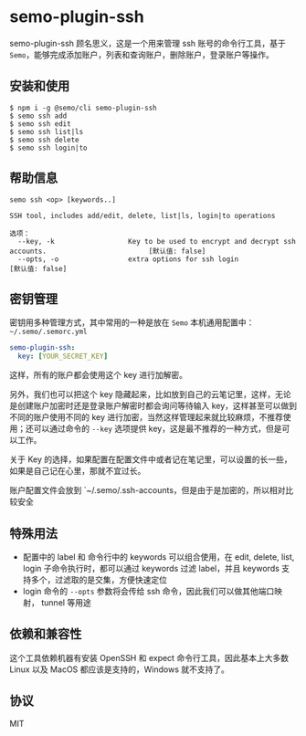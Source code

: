# semo-plugin-ssh

semo-plugin-ssh 顾名思义，这是一个用来管理 ssh 账号的命令行工具，基于 `Semo`，能够完成添加账户，列表和查询账户，删除账户，登录账户等操作。

## 安装和使用

```
$ npm i -g @semo/cli semo-plugin-ssh
$ semo ssh add
$ semo ssh edit
$ semo ssh list|ls
$ semo ssh delete
$ semo ssh login|to
```

## 帮助信息

```
semo ssh <op> [keywords..]

SSH tool, includes add/edit, delete, list|ls, login|to operations

选项：
  --key, -k                  Key to be used to encrypt and decrypt ssh accounts.                         [默认值: false]
  --opts, -o                 extra options for ssh login                                                 [默认值: false]
```

## 密钥管理

密钥用多种管理方式，其中常用的一种是放在 `Semo` 本机通用配置中：`~/.semo/.semorc.yml`

```yml
semo-plugin-ssh:
  key: [YOUR_SECRET_KEY]
```

这样，所有的账户都会使用这个 key 进行加解密。

另外，我们也可以把这个 key 隐藏起来，比如放到自己的云笔记里，这样，无论是创建账户加密时还是登录账户解密时都会询问等待输入 key，这样甚至可以做到不同的账户使用不同的 key 进行加密，当然这样管理起来就比较麻烦，不推荐使用；还可以通过命令的 `--key` 选项提供 key，这是最不推荐的一种方式，但是可以工作。

关于 Key 的选择，如果配置在配置文件中或者记在笔记里，可以设置的长一些，如果是自己记在心里，那就不宜过长。

账户配置文件会放到 `~/.semo/.ssh-accounts，但是由于是加密的，所以相对比较安全

## 特殊用法

- 配置中的 label 和 命令行中的 keywords 可以组合使用，在 edit, delete, list, login 子命令执行时，都可以通过 keywords 过滤 label，并且 keywords 支持多个，过滤取的是交集，方便快速定位
- login 命令的 `--opts` 参数将会传给 ssh 命令，因此我们可以做其他端口映射， tunnel 等用途

## 依赖和兼容性

这个工具依赖机器有安装 OpenSSH 和 expect 命令行工具，因此基本上大多数 Linux 以及 MacOS 都应该是支持的，Windows 就不支持了。

## 协议

MIT